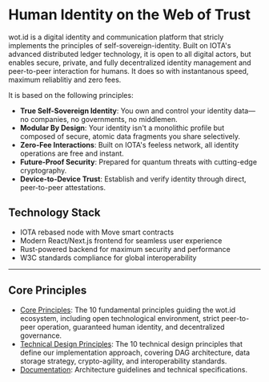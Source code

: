 # Human Identity on the Web of Trust

wot.id is a digital identity and communication platform that stricly implements the principles of self-sovereign-identity. Built on IOTA's advanced distributed ledger technology, it is open to all digital actors, but enables secure, private, and fully decentralized identity management and peer-to-peer interaction for humans. It does so with instantanous speed, maximum reliablitiy and zero fees.

It is based on the following principles:

- **True Self-Sovereign Identity**: You own and control your identity data—no companies, no governments, no middlemen.
- **Modular By Design**: Your identity isn't a monolithic profile but composed of secure, atomic data fragments you share selectively.
- **Zero-Fee Interactions**: Built on IOTA's feeless network, all identity operations are free and instant.
- **Future-Proof Security**: Prepared for quantum threats with cutting-edge cryptography.
- **Device-to-Device Trust**: Establish and verify identity through direct, peer-to-peer attestations.

## Technology Stack
- IOTA rebased node with Move smart contracts
- Modern React/Next.js frontend for seamless user experience
- Rust-powered backend for maximum security and performance
- W3C standards compliance for global interoperability

---

## Core Principles
- [Core Principles](principles/wotid_core_principles.md): The 10 fundamental principles guiding the wot.id ecosystem, including open technological environment, strict peer-to-peer operation, guaranteed human identity, and decentralized governance.
- [Technical Design Principles](principles/wotid_technical_design_principles.md): The 10 technical design principles that define our implementation approach, covering DAG architecture, data storage strategy, crypto-agility, and interoperability standards.
- [Documentation](docs): Architecture guidelines and technical specifications.
